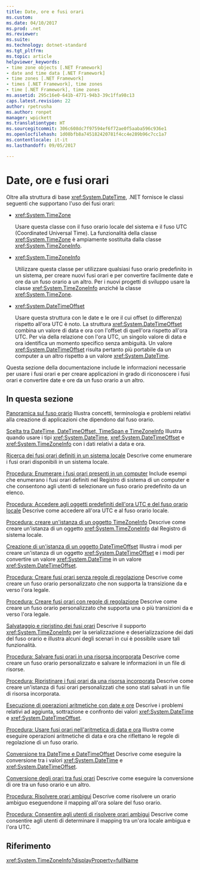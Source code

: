 ```yaml
---
title: Date, ore e fusi orari
ms.custom: 
ms.date: 04/10/2017
ms.prod: .net
ms.reviewer: 
ms.suite: 
ms.technology: dotnet-standard
ms.tgt_pltfrm: 
ms.topic: article
helpviewer_keywords:
- time zone objects [.NET Framework]
- date and time data [.NET Framework]
- time zones [.NET Framework]
- times [.NET Framework], time zones
- time [.NET Framework], time zones
ms.assetid: 295c16e0-641b-4771-94b3-39c1ffa98c13
caps.latest.revision: 22
author: rpetrusha
ms.author: ronpet
manager: wpickett
ms.translationtype: HT
ms.sourcegitcommit: 306c608dc7f97594ef6f72ae0f5aaba596c936e1
ms.openlocfilehash: 1d08bfb8a745182420781f4cc4e289b96c7cc1a7
ms.contentlocale: it-it
ms.lasthandoff: 09/05/2017

---
```


# <a name="dates-times-and-time-zones"></a>Date, ore e fusi orari

Oltre alla struttura di base <xref:System.DateTime>, .NET fornisce le classi seguenti che supportano l'uso dei fusi orari:

* <xref:System.TimeZone>

  Usare questa classe con il fuso orario locale del sistema e il fuso UTC (Coordinated Universal Time). La funzionalità della classe <xref:System.TimeZone> è ampiamente sostituita dalla classe <xref:System.TimeZoneInfo>.

* <xref:System.TimeZoneInfo>

  Utilizzare questa classe per utilizzare qualsiasi fuso orario predefinito in un sistema, per creare nuovi fusi orari e per convertire facilmente date e ore da un fuso orario a un altro. Per i nuovi progetti di sviluppo usare la classe <xref:System.TimeZoneInfo> anziché la classe <xref:System.TimeZone>.

* <xref:System.DateTimeOffset>

  Usare questa struttura con le date e le ore il cui offset (o differenza) rispetto all'ora UTC è noto. La struttura <xref:System.DateTimeOffset> combina un valore di data e ora con l'offset di quell'ora rispetto all'ora UTC. Per via della relazione con l'ora UTC, un singolo valore di data e ora identifica un momento specifico senza ambiguità. Un valore <xref:System.DateTimeOffset> risulta pertanto più portabile da un computer a un altro rispetto a un valore <xref:System.DateTime>.

Questa sezione della documentazione include le informazioni necessarie per usare i fusi orari e per creare applicazioni in grado di riconoscere i fusi orari e convertire date e ore da un fuso orario a un altro.

## <a name="in-this-section"></a>In questa sezione

[Panoramica sul fuso orario](../../../docs/standard/datetime/time-zone-overview.md) Illustra concetti, terminologia e problemi relativi alla creazione di applicazioni che dipendono dal fuso orario.

[Scelta tra DateTime, DateTimeOffset, TimeSpan e TimeZoneInfo](../../../docs/standard/datetime/choosing-between-datetime.md) Illustra quando usare i tipi <xref:System.DateTime>, <xref:System.DateTimeOffset> e <xref:System.TimeZoneInfo> con i dati relativi a data e ora.

[Ricerca dei fusi orari definiti in un sistema locale](../../../docs/standard/datetime/finding-the-time-zones-on-local-system.md) Descrive come enumerare i fusi orari disponibili in un sistema locale.

[Procedura: Enumerare i fusi orari presenti in un computer](../../../docs/standard/datetime/enumerate-time-zones.md) Include esempi che enumerano i fusi orari definiti nel Registro di sistema di un computer e che consentono agli utenti di selezionare un fuso orario predefinito da un elenco.

[Procedura: Accedere agli oggetti predefiniti dell'ora UTC e del fuso orario locale](../../../docs/standard/datetime/access-utc-and-local.md) Descrive come accedere all'ora UTC e al fuso orario locale.

[Procedura: creare un'istanza di un oggetto TimeZoneInfo](../../../docs/standard/datetime/instantiate-time-zone-info.md) Descrive come creare un'istanza di un oggetto <xref:System.TimeZoneInfo> dal Registro di sistema locale.

[Creazione di un'istanza di un oggetto DateTimeOffset](../../../docs/standard/datetime/instantiating-a-datetimeoffset-object.md) Illustra i modi per creare un'istanza di un oggetto <xref:System.DateTimeOffset> e i modi per convertire un valore <xref:System.DateTime> in un valore <xref:System.DateTimeOffset>.

[Procedura: Creare fusi orari senza regole di regolazione](../../../docs/standard/datetime/create-time-zones-without-adjustment-rules.md) Descrive come creare un fuso orario personalizzato che non supporta la transizione da e verso l'ora legale.

[Procedura: Creare fusi orari con regole di regolazione](../../../docs/standard/datetime/create-time-zones-with-adjustment-rules.md) Descrive come creare un fuso orario personalizzato che supporta una o più transizioni da e verso l'ora legale.

[Salvataggio e ripristino dei fusi orari](../../../docs/standard/datetime/saving-and-restoring-time-zones.md) Descrive il supporto <xref:System.TimeZoneInfo> per la serializzazione e deserializzazione dei dati del fuso orario e illustra alcuni degli scenari in cui è possibile usare tali funzionalità.

[Procedura: Salvare fusi orari in una risorsa incorporata](../../../docs/standard/datetime/save-time-zones-to-an-embedded-resource.md) Descrive come creare un fuso orario personalizzato e salvare le informazioni in un file di risorse.

[Procedura: Ripristinare i fusi orari da una risorsa incorporata](../../../docs/standard/datetime/restore-time-zones-from-an-embedded-resource.md) Descrive come creare un'istanza di fusi orari personalizzati che sono stati salvati in un file di risorsa incorporata.

[Esecuzione di operazioni aritmetiche con date e ore](../../../docs/standard/datetime/performing-arithmetic-operations.md) Descrive i problemi relativi ad aggiunta, sottrazione e confronto dei valori <xref:System.DateTime> e <xref:System.DateTimeOffset>.

[Procedura: Usare fusi orari nell'aritmetica di data e ora](../../../docs/standard/datetime/use-time-zones-in-arithmetic.md) Illustra come eseguire operazioni aritmetiche di data e ora che riflettano le regole di regolazione di un fuso orario.

[Conversione tra DateTime e DateTimeOffset](../../../docs/standard/datetime/converting-between-datetime-and-offset.md) Descrive come eseguire la conversione tra i valori <xref:System.DateTime> e <xref:System.DateTimeOffset>.

[Conversione degli orari tra fusi orari](../../../docs/standard/datetime/converting-between-time-zones.md) Descrive come eseguire la conversione di ore tra un fuso orario e un altro.

[Procedura: Risolvere orari ambigui](../../../docs/standard/datetime/resolve-ambiguous-times.md) Descrive come risolvere un orario ambiguo eseguendone il mapping all'ora solare del fuso orario.

[Procedura: Consentire agli utenti di risolvere orari ambigui](../../../docs/standard/datetime/let-users-resolve-ambiguous-times.md) Descrive come consentire agli utenti di determinare il mapping tra un'ora locale ambigua e l'ora UTC.

## <a name="reference"></a>Riferimento

<xref:System.TimeZoneInfo?displayProperty=fullName>

